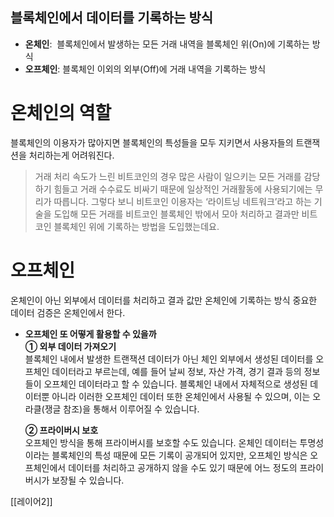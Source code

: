 
## 블록체인에서 데이터를 기록하는 방식 

- **온체인**:  블록체인에서 발생하는 모든 거래 내역을 블록체인 위(On)에 기록하는 방식
- **오프체인**: 블록체인 이외의 외부(Off)에 거래 내역을 기록하는 방식

# 온체인의 역할 

블록체인의 이용자가 많아지면 블록체인의 특성들을 모두 지키면서 사용자들의 트랜잭션을 처리하는게 어려워진다.

> 거래 처리 속도가 느린 비트코인의 경우 많은 사람이 일으키는 모든 거래를 감당하기 힘들고 거래 수수료도 비싸기 때문에 일상적인 거래활동에 사용되기에는 무리가 따릅니다. 그렇다 보니 비트코인 이용자는 ‘라이트닝 네트워크’라고 하는 기술을 도입해 모든 거래를 비트코인 블록체인 밖에서 모아 처리하고 결과만 비트코인 블록체인 위에 기록하는 방법을 도입했는데요.

# 오프체인 

온체인이 아닌 외부에서 데이터를 처리하고 결과 값만 온체인에 기록하는 방식 
중요한 데이터 검증은 온체인에서 한다.

- **오프체인 또 어떻게 활용할 수 있을까**  
    **① 외부 데이터 가져오기**   
    블록체인 내에서 발생한 트랜잭션 데이터가 아닌 체인 외부에서 생성된 데이터를 오프체인 데이터라고 부르는데, 예를 들어 날씨 정보, 자산 가격, 경기 결과 등의 정보들이 오프체인 데이터라고 할 수 있습니다. 블록체인 내에서 자체적으로 생성된 데이터뿐 아니라 이러한 오프체인 데이터 또한 온체인에서 사용될 수 있으며, 이는 오라클(쟁글 참조)을 통해서 이루어질 수 있습니다.  
      
    **② 프라이버시 보호**   
    오프체인 방식을 통해 프라이버시를 보호할 수도 있습니다. 온체인 데이터는 투명성이라는 블록체인의 특성 때문에 모든 기록이 공개되어 있지만, 오프체인 방식은 오프체인에서 데이터를 처리하고 공개하지 않을 수도 있기 때문에 어느 정도의 프라이버시가 보장될 수 있습니다.

[[레이어2]]